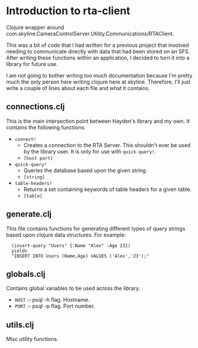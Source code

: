 # Introduction to rta-client
 
Clojure wrapper around com.skyline.CameraControlServer.Utility.Communications/RTAClient.

This was a bit of code that I had written for a previous project that involved
needing to communicate directly with data that had been stored on an SFS. After
writing these functions within an application, I decided to turn it into a
library for future use.

I am not going to bother writing too much documentation because I'm pretty much
the only person here writing clojure here at skyline. Therefore, I'll just write
a couple of lines about each file and what it contains.

## connections.clj

This is the main intersection point between Hayden's library and my own. It
contains the following functions:

- `connect!`
  - Creates a connection to the RTA Server. This shouldn't ever be used by the
    library user. It is only for use with `quick-query!`.
  - `[host port]`
- `quick-query!`
  - Queries the database based upon the given string.
  - `[string]`
- `table-headers!`
  - Returns a set containing keywords of table headers for a given table.
  - `[table]`

## generate.clj

This file contains functions for generating different types of query strings
based upon clojure data structures. For example:

```
  (insert-query "Users" {:Name "Alex" :Age 23})
  yields
  "INSERT INTO Users (Name,Age) VALUES ('Alex','23');"
```

## globals.clj

Contains global variables to be used across the library.

- `HOST` :- psql -h flag. Hostname.
- `PORT` :- psql -p flag. Port number.

## utils.clj

Misc utility functions.
